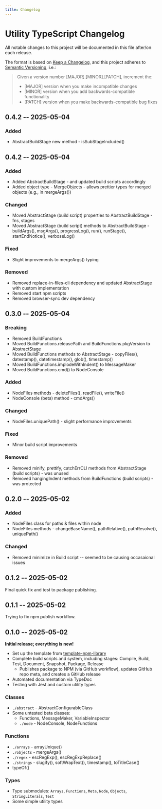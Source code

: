 ```yaml
---
title: Changelog
---
```


# Utility TypeScript Changelog

All notable changes to this project will be documented in this file after/on
each release.

The format is based on [Keep a Changelog](https://keepachangelog.com/en/1.0.0/),
and this project adheres to 
[Semantic Versioning](https://semver.org/spec/v2.0.0.html), i.e.:
> Given a version number [MAJOR].[MINOR].[PATCH], increment the:
> - [MAJOR] version when you make incompatible changes
> - [MINOR] version when you add backwards-compatible functionality
> - [PATCH] version when you make backwards-compatible bug fixes


<!--CHANGELOG_NEW-->


## **0.4.2** -- 2025-05-04

### Added
- AbstractBuildStage new method - isSubStageIncluded()


## **0.4.2** -- 2025-05-04

### Added
- Added AbstractBuildStage - and updated build scripts accordingly
- Added object type - MergeObjects - allows prettier types for merged objects
  (e.g., in mergeArgs())

### Changed
- Moved AbstractStage (build script) properties to AbstractBuildStage - fns,
  stages
- Moved AbstractStage (build script) methods to AbstractBuildStage -
  buildArgs(), msgArgs(), progressLog(), run(), runStage(), startEndNotice(),
  verboseLog()

### Fixed
- Slight improvements to mergeArgs() typing

### Removed
- Removed replace-in-files-cli dependency and updated AbstractStage with custom
  implementation
- Removed start npm scripts
- Removed browser-sync dev dependency


## **0.3.0** -- 2025-05-04

### Breaking
- Removed BuildFunctions
- Moved BuildFunctions.releasePath and BuildFunctions.pkgVersion to
  AbstractStage
- Moved BuildFunctions methods to AbstractStage - copyFiles(), datestamp(),
  datetimestamp(), glob(), timestamp()
- Moved BuildFunctions.implodeWithIndent() to MessageMaker
- Moved BuildFunctions.cmd() to NodeConsole

### Added
- NodeFiles methods - deleteFiles(), readFile(), writeFile()
- NodeConsole (beta) method - cmdArgs()

### Changed
- NodeFiles.uniquePath() - slight performance improvements

### Fixed
- Minor build script improvements

### Removed
- Removed minify, prettify, catchErrCLI methods from AbstractStage (build
  scripts) - was unused
- Removed hangingIndent methods from BuildFunctions (build scripts) - was
  protected


## **0.2.0** -- 2025-05-02

### Added
- NodeFiles class for paths & files within node
- NodeFiles methods - changeBaseName(), pathRelative(), pathResolve(), uniquePath()

### Changed
- Removed minimize in Build script -- seemed to be causing occasaional issues


## **0.1.2** -- 2025-05-02

Final quick fix and test to package publishing.


## **0.1.1** -- 2025-05-02

Trying to fix npm publish workflow.


## **0.1.0** -- 2025-05-02

**Initial release; everything is new!**
- Set up the template from
  [template-npm-library](https://github.com/maddimathon/template-npm-library)
- Complete build scripts and system, including stages: Compile, Build, Test,
  Document, Snapshot, Package, Release
    - Publishes package to NPM (via GitHub workflow), updates GitHub repo meta,
      and creates a GitHub release
- Automated documentation via TypeDoc
- Testing with Jest and custom utility types

### Classes
- `./abstract` - AbstractConfigurableClass
- Some untested beta classes:
    - Functions, MessageMaker, VariableInspector
    - `./node` - NodeConsole, NodeFunctions

### Functions
- `./arrays` - arrayUnique()
- `./objects` - mergeArgs()
- `./regex` - escRegExp(), escRegExpReplace()
- `./strings` - slugify(), softWrapText(), timestamp(), toTitleCase()
- typeOf()

### Types
- Type submodules: `Arrays`, `Functions`, `Meta`, `Node`, `Objects`,
  `StringLiterals`, `Test`
- Some simple utility types


